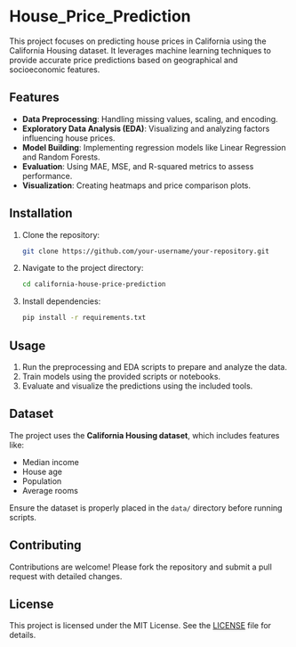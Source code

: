# House_Price_Prediction

This project focuses on predicting house prices in California using the California Housing dataset. It leverages machine learning techniques to provide accurate price predictions based on geographical and socioeconomic features.

## Features
- **Data Preprocessing**: Handling missing values, scaling, and encoding.
- **Exploratory Data Analysis (EDA)**: Visualizing and analyzing factors influencing house prices.
- **Model Building**: Implementing regression models like Linear Regression and Random Forests.
- **Evaluation**: Using MAE, MSE, and R-squared metrics to assess performance.
- **Visualization**: Creating heatmaps and price comparison plots.

## Installation
1. Clone the repository:
   ```bash
   git clone https://github.com/your-username/your-repository.git
   ```
2. Navigate to the project directory:
   ```bash
   cd california-house-price-prediction
   ```
3. Install dependencies:
   ```bash
   pip install -r requirements.txt
   ```

## Usage
1. Run the preprocessing and EDA scripts to prepare and analyze the data.
2. Train models using the provided scripts or notebooks.
3. Evaluate and visualize the predictions using the included tools.

## Dataset
The project uses the **California Housing dataset**, which includes features like:
- Median income
- House age
- Population
- Average rooms

Ensure the dataset is properly placed in the `data/` directory before running scripts.

## Contributing
Contributions are welcome! Please fork the repository and submit a pull request with detailed changes.

## License
This project is licensed under the MIT License. See the [LICENSE](LICENSE) file for details.


